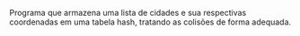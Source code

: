 Programa que armazena uma lista de cidades e sua respectivas coordenadas em uma tabela hash, tratando as colisões de forma adequada.
